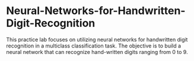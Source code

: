 # Neural-Networks-for-Handwritten-Digit-Recognition
 This practice lab focuses on utilizing neural networks for handwritten digit recognition in a multiclass classification task. The objective is to build a neural network that can recognize hand-written digits ranging from 0 to 9.
